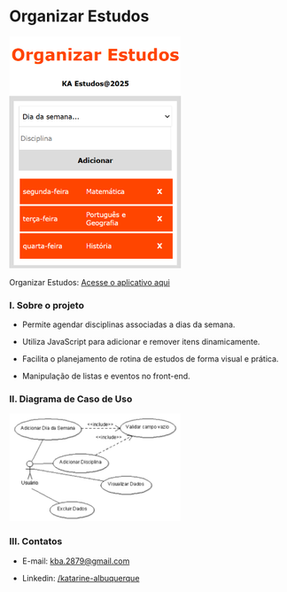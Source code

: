 # Organizar Estudos

<img src="estudos.png" width="310"/><br/>

Organizar Estudos: [Acesse o aplicativo aqui](https://katarine-albuquerque.rf.gd/organizar-estudos/index.html)

### I. Sobre o projeto

* Permite agendar disciplinas associadas a dias da semana.

* Utiliza JavaScript para adicionar e remover itens dinamicamente.

* Facilita o planejamento de rotina de estudos de forma visual e prática.

* Manipulação de listas e eventos no front-end.

### II. Diagrama de Caso de Uso

<img src="image.png" width="310"/>

### III. Contatos

* E-mail: [kba.2879@gmail.com](mailTo:kba.2879@gmail.com)

* Linkedin: [/katarine-albuquerque](https://www.linkedin.com/in/katarine-albuquerque/)

